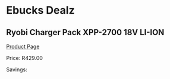 
# Ebucks Dealz
## Ryobi Charger Pack XPP-2700 18V LI-ION
[Product Page](https://www.ebucks.com/web/shop/productSelected.do?prodId=1201688390&catId=363410833)

Price: R429.00

Savings: 


	